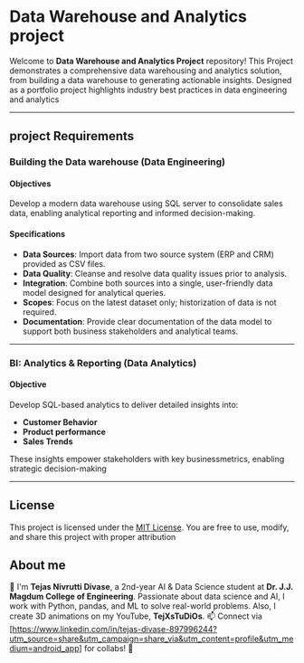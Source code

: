 # Data Warehouse and Analytics project

Welcome to **Data Warehouse and Analytics Project** repository!
This Project demonstrates a comprehensive data warehousing and analytics solution, from building a data warehouse to generating actionable insights. Designed as a portfolio project highlights industry best practices in data engineering and analytics

---

## project Requirements

### Building the Data warehouse (Data Engineering)

#### Objectives
Develop a modern data warehouse using SQL server to consolidate sales data, enabling analytical reporting and informed decision-making.

#### Specifications
- **Data Sources**: Import data from two source system (ERP and CRM) provided as CSV files.
- **Data Quality**: Cleanse and resolve data quality issues prior to analysis.
- **Integration**: Combine both sources into a single, user-friendly data model designed for analytical queries.
- **Scopes**: Focus on the latest dataset only; historization of data is not required.
- **Documentation**: Provide clear documentation of the data model to support both business stakeholders and analytical teams.

---

### BI: Analytics & Reporting (Data Analytics)

#### Objective
Develop SQL-based analytics to deliver detailed insights into:

- **Customer Behavior**
- **Product performance**
- **Sales Trends**

These insights empower stakeholders with key businessmetrics, enabling strategic decision-making

---

## License

This project is licensed under the [MIT License](LICENSE). You are free to use, modify, and share this project with proper attribution

## About me

👋 I'm **Tejas Nivrutti Divase**, a 2nd-year AI & Data Science student at **Dr. J.J. Magdum College of Engineering**. Passionate about data science and AI, I work with Python, pandas, and ML to solve real-world problems. Also, I create 3D animations on my YouTube, **TejXsTuDiOs**. 📫 Connect via [https://www.linkedin.com/in/tejas-divase-897996244?utm_source=share&utm_campaign=share_via&utm_content=profile&utm_medium=android_app] for collabs! 🚀
